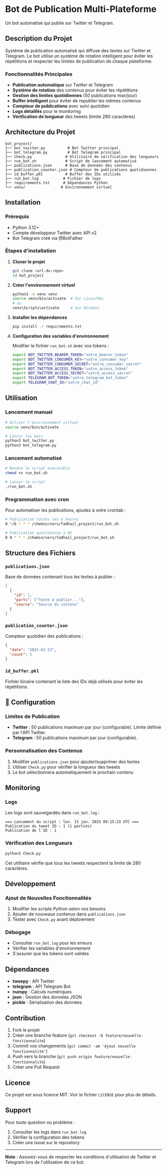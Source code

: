 # Bot de Publication Multi-Plateforme

Un bot automatisé qui publie sur Twitter et Telegram.

## Description du Projet

Système de publication automatisé qui diffuse des textes sur Twitter et Telegram. Le bot utilise un système de rotation intelligent pour éviter les répétitions et respecter les limites de publication de chaque plateforme.

### Fonctionnalités Principales

- **Publication automatique** sur Twitter et Telegram
- **Système de rotation** des contenus pour éviter les répétitions
- **Gestion des limites quotidiennes** (50 publications max/jour)
- **Buffer intelligent** pour éviter de republier les mêmes contenus
- **Compteur de publications** avec suivi quotidien
- **Logs détaillés** pour le monitoring
- **Vérification de longueur** des tweets (limite 280 caractères)

## Architecture du Projet

```
bot_project/
├── bot_twitter.py          # Bot Twitter principal
├── bot_telegram.py         # Bot Telegram principal
├── Check.py               # Utilitaire de vérification des longueurs
├── run_bot.sh             # Script de lancement automatisé
├── publications.json      # Base de données des contenus
├── publication_counter.json # Compteur de publications quotidiennes
├── id_buffer.pkl          # Buffer des IDs utilisés
├── run_bot.log           # Fichier de logs
├── requirements.txt      # Dépendances Python
└── venv/                # Environnement virtuel
```

## Installation

### Prérequis

- Python 3.12+
- Compte développeur Twitter avec API v2
- Bot Telegram créé via @BotFather

### Étapes d'installation

1. **Cloner le projet**
   ```bash
   git clone <url-du-repo>
   cd bot_project
   ```

2. **Créer l'environnement virtuel**
   ```bash
   python3 -m venv venv
   source venv/bin/activate  # Sur Linux/Mac
   # ou
   venv\Scripts\activate     # Sur Windows
   ```

3. **Installer les dépendances**
   ```bash
   pip install -r requirements.txt
   ```

4. **Configuration des variables d'environnement**
   
   Modifier le fichier `run_bot.sh` avec vos tokens :
   ```bash
   export BOT_TWITTER_BEARER_TOKEN="votre_bearer_token"
   export BOT_TWITTER_CONSUMER_KEY="votre_consumer_key"
   export BOT_TWITTER_CONSUMER_SECRET="votre_consumer_secret"
   export BOT_TWITTER_ACCESS_TOKEN="votre_access_token"
   export BOT_TWITTER_ACCESS_SECRET="votre_access_secret"
   export TELEGRAM_BOT_TOKEN="votre_telegram_bot_token"
   export TELEGRAM_CHAT_ID="votre_chat_id"
   ```

## Utilisation

### Lancement manuel

```bash
# Activer l'environnement virtuel
source venv/bin/activate

# Lancer les bots
python3 bot_twitter.py
python3 bot_telegram.py
```

### Lancement automatisé

```bash
# Rendre le script exécutable
chmod +x run_bot.sh

# Lancer le script
./run_bot.sh
```

### Programmation avec cron

Pour automatiser les publications, ajoutez à votre crontab :

```bash
# Publication toutes les 6 heures
0 */6 * * * /chemin/vers/fadhail_project/run_bot.sh

# Publication quotidienne à 9h
0 9 * * * /chemin/vers/fadhail_project/run_bot.sh
```

## Structure des Fichiers

### `publications.json`
Base de données contenant tous les textes à publier :
```json
[
  {
    "id": 1,
    "parts": ["Texte à publier..."],
    "source": "Source du contenu"
  }
]
```

### `publication_counter.json`
Compteur quotidien des publications :
```json
{
  "date": "2025-01-13",
  "count": 5
}
```

### `id_buffer.pkl`
Fichier binaire contenant la liste des IDs déjà utilisés pour éviter les répétitions.

## 🔧 Configuration

### Limites de Publication
- **Twitter** : 50 publications maximum par jour (configurable). Limite définie par l'API Twitter. 
- **Telegram** : 50 publications maximum par jour (configurable).

### Personnalisation des Contenus
1. Modifier `publications.json` pour ajouter/supprimer des textes
2. Utiliser `Check.py` pour vérifier la longueur des tweets
3. Le bot sélectionnera automatiquement le prochain contenu

## Monitoring

### Logs
Les logs sont sauvegardés dans `run_bot.log` :
```
=== Lancement du script : lun. 13 jan. 2025 09:15:23 UTC ===
Publication du tweet ID : 1 (1 parties)
Publication de l'ID : 1
```

### Vérification des Longueurs
```bash
python3 Check.py
```
Cet utilitaire vérifie que tous les tweets respectent la limite de 280 caractères.

## Développement

### Ajout de Nouvelles Fonctionnalités
1. Modifier les scripts Python selon vos besoins
2. Ajouter de nouveaux contenus dans `publications.json`
3. Tester avec `Check.py` avant déploiement

### Débogage
- Consulter `run_bot.log` pour les erreurs
- Vérifier les variables d'environnement
- S'assurer que les tokens sont valides

## Dépendances

- **tweepy** : API Twitter
- **telegram** : API Telegram Bot
- **numpy** : Calculs numériques
- **json** : Gestion des données JSON
- **pickle** : Sérialisation des données

## Contribution

1. Fork le projet
2. Créer une branche feature (`git checkout -b feature/nouvelle-fonctionnalite`)
3. Commit vos changements (`git commit -am 'Ajout nouvelle fonctionnalité'`)
4. Push vers la branche (`git push origin feature/nouvelle-fonctionnalite`)
5. Créer une Pull Request

## Licence

Ce projet est sous licence MIT. Voir le fichier `LICENSE` pour plus de détails.

## Support

Pour toute question ou problème :
1. Consulter les logs dans `run_bot.log`
2. Vérifier la configuration des tokens
3. Créer une issue sur le repository

---

**Note** : Assurez-vous de respecter les conditions d'utilisation de Twitter et Telegram lors de l'utilisation de ce bot.
